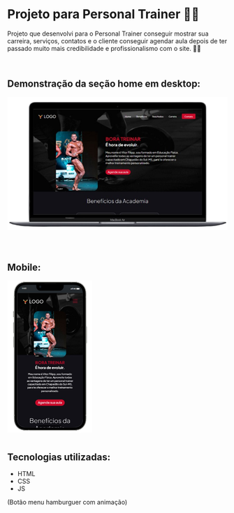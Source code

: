 # Projeto para Personal Trainer 👨‍🔧
Projeto que desenvolvi para o Personal Trainer conseguir mostrar sua carreira, serviços, contatos e o cliente conseguir agendar aula depois de ter passado muito mais credibilidade e profissionalismo com o site. 👨‍🔧

<br>

## Demonstração da seção home em desktop:

[<img src="./src/images/Readme-files/preview-desktop.png" height="305px" alt="imagem da home do projeto Personal Trainer no desktop">](https://paulohrs01.github.io/Projeto-para-Personal-Trainer-2024/)

<br>

#
## Mobile:
<img src="./src/images/Readme-files/preview-mobile.png" height="350px" alt="imagem da home do projeto Personal Trainer no mobile">

<br>


#
## Tecnologias utilizadas:
- HTML
- CSS
- JS

(Botão menu hamburguer com animação)

#
